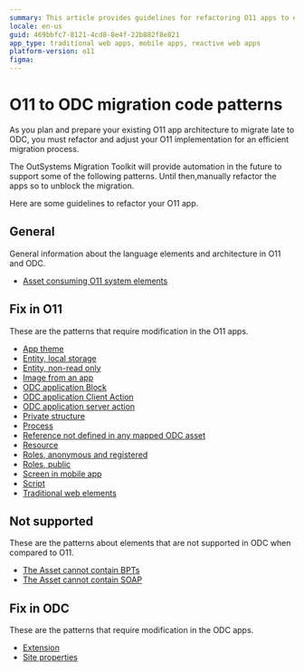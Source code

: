 ```yaml
---
summary: This article provides guidelines for refactoring O11 apps to ensure compatibility with OutSystems Developer Cloud (ODC), highlighting various specific areas for manual refactoring in preparation for future automated migration support.
locale: en-us
guid: 469bbfc7-8121-4cd8-8e4f-22b882f8e821
app_type: traditional web apps, mobile apps, reactive web apps
platform-version: o11
figma: 
---
```


# O11 to ODC migration code patterns

As you plan and prepare your existing O11 app architecture to migrate late to ODC, you must refactor and adjust your O11 implementation for an efficient migration process.

<div class="info" markdown="1">

The OutSystems Migration Toolkit will provide automation in the future to support some of the following patterns. Until then,manually refactor the apps so to unblock the migration.

</div>

Here are some guidelines to refactor your O11 app.

## General

General information about the language elements and architecture in O11 and ODC.

* [Asset consuming O11 system elements](arch-system-element.md)

## Fix in O11

These are the patterns that require modification in the O11 apps.

* [App theme](arch-app-theme.md)
* [Entity, local storage](arch-local-storage.md)
* [Entity, non-read only ](arch-non-read-only-entity.md)
* [Image from an app](arch-image.md)
* [ODC application Block](arch-block.md)
* [ODC application Client Action](arch-client-action.md)
* [ODC application server action](arch-server-action.md)
* [Private structure](arch-priv-struct.md)
* [Process](arch-process.md)
* [Reference not defined in any mapped ODC asset](arch-not-mapped.md)
* [Resource](arch-resource.md)
* [Roles, anonymous and registered ](refactor-anonymous-registered-roles.md)
* [Roles, public](arch-role.md)
* [Screen in mobile app](arch-mobile-screen.md)
* [Script](arch-script.md)
* [Traditional web elements](convert-trad-web.md)

## Not supported

These are the patterns about elements that are not supported in ODC when compared to O11.

* [The Asset cannot contain BPTs](elem-bpt.md)
* [The Asset cannot contain SOAP](elem-soap.md)

## Fix in ODC

These are the patterns that require modification in the ODC apps.

* [Extension](arch-extension.md)
* [Site properties](refactor-siteproperties.md)

